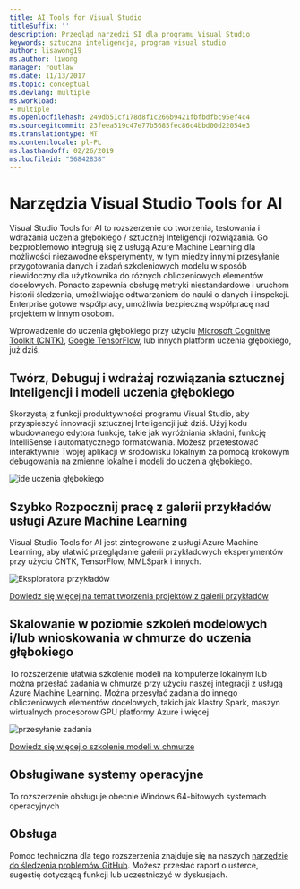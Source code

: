 ```yaml
---
title: AI Tools for Visual Studio
titleSuffix: ''
description: Przegląd narzędzi SI dla programu Visual Studio
keywords: sztuczna inteligencja, program visual studio
author: lisawong19
ms.author: liwong
manager: routlaw
ms.date: 11/13/2017
ms.topic: conceptual
ms.devlang: multiple
ms.workload:
- multiple
ms.openlocfilehash: 249db51cf178d8f1c266b9421fbfbdfbc95ef4c4
ms.sourcegitcommit: 23feea519c47e77b5685fec86c4bbd00d22054e3
ms.translationtype: MT
ms.contentlocale: pl-PL
ms.lasthandoff: 02/26/2019
ms.locfileid: "56842838"
---
```

# <a name="visual-studio-tools-for-ai"></a>Narzędzia Visual Studio Tools for AI

Visual Studio Tools for AI to rozszerzenie do tworzenia, testowania i wdrażania uczenia głębokiego / sztucznej Inteligencji rozwiązania. Go bezproblemowo integrują się z usługą Azure Machine Learning dla możliwości niezawodne eksperymenty, w tym między innymi przesyłanie przygotowania danych i zadań szkoleniowych modelu w sposób niewidoczny dla użytkownika do różnych obliczeniowych elementów docelowych. Ponadto zapewnia obsługę metryki niestandardowe i uruchom historii śledzenia, umożliwiając odtwarzaniem do nauki o danych i inspekcji. Enterprise gotowe współpracy, umożliwia bezpieczną współpracę nad projektem w innym osobom.

Wprowadzenie do uczenia głębokiego przy użyciu [Microsoft Cognitive Toolkit (CNTK)](http://www.microsoft.com/en-us/cognitive-toolkit), [Google TensorFlow](https://www.tensorflow.org), lub innych platform uczenia głębokiego, już dziś.

## <a name="develop-debug-and-deploy-deep-learning-models-and-ai-solutions"></a>Twórz, Debuguj i wdrażaj rozwiązania sztucznej Inteligencji i modeli uczenia głębokiego
Skorzystaj z funkcji produktywności programu Visual Studio, aby przyspieszyć innowacji sztucznej Inteligencji już dziś. Użyj kodu wbudowanego edytora funkcje, takie jak wyróżniania składni, funkcję IntelliSense i automatycznego formatowania. Możesz przetestować interaktywnie Twojej aplikacji w środowisku lokalnym za pomocą krokowym debugowania na zmienne lokalne i modeli do uczenia głębokiego.

![ide uczenia głębokiego](media/about/ide.png)

## <a name="get-started-quickly-with-the-azure-machine-learning-sample-gallery"></a>Szybko Rozpocznij pracę z galerii przykładów usługi Azure Machine Learning
Visual Studio Tools for AI jest zintegrowane z usługi Azure Machine Learning, aby ułatwić przeglądanie galerii przykładowych eksperymentów przy użyciu CNTK, TensorFlow, MMLSpark i innych.

![Eksploratora przykładów](media/about/gallery.png)

[Dowiedz się więcej na temat tworzenia projektów z galerii przykładów](create-project-gallery.md)

## <a name="scale-out-deep-learning-model-training-andor-inferencing-to-the-cloud"></a>Skalowanie w poziomie szkoleń modelowych i/lub wnioskowania w chmurze do uczenia głębokiego
To rozszerzenie ułatwia szkolenie modeli na komputerze lokalnym lub można przesłać zadania w chmurze przy użyciu naszej integracji z usługą Azure Machine Learning. Można przesyłać zadania do innego obliczeniowych elementów docelowych, takich jak klastry Spark, maszyn wirtualnych procesorów GPU platformy Azure i więcej

![przesyłanie zadania](media/about/submitjobs.png)

[Dowiedz się więcej o szkolenie modeli w chmurze](tensorflow-vm.md)

## <a name="supported-operating-systems"></a>Obsługiwane systemy operacyjne
To rozszerzenie obsługuje obecnie Windows 64-bitowych systemach operacyjnych

## <a name="support"></a>Obsługa
Pomoc techniczna dla tego rozszerzenia znajduje się na naszych [narzędzie do śledzenia problemów GitHub](http://github.com/Microsoft/vs-tools-for-ai/issues). Możesz przesłać raport o usterce, sugestię dotyczącą funkcji lub uczestniczyć w dyskusjach.
